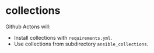 # collections

Github Actons will:

- Install collections with `requirements.yml`.
- Use collections from subdirectory `ansible_collections`.

